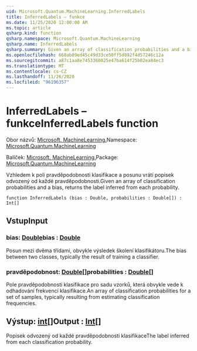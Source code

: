 ```yaml
---
uid: Microsoft.Quantum.MachineLearning.InferredLabels
title: InferredLabels – funkce
ms.date: 11/25/2020 12:00:00 AM
ms.topic: article
qsharp.kind: function
qsharp.namespace: Microsoft.Quantum.MachineLearning
qsharp.name: InferredLabels
qsharp.summary: Given an array of classification probabilities and a bias, returns the label inferred from each probability.
ms.openlocfilehash: 668ab89ed45c49d33ce50ff5d892f4d57246c12a
ms.sourcegitcommit: a87c1aa8e7453360025e47ba614f25b02ea84ec3
ms.translationtype: MT
ms.contentlocale: cs-CZ
ms.lasthandoff: 11/26/2020
ms.locfileid: "96196357"
---
```

# <a name="inferredlabels-function"></a><span data-ttu-id="87398-102">InferredLabels – funkce</span><span class="sxs-lookup"><span data-stu-id="87398-102">InferredLabels function</span></span>

<span data-ttu-id="87398-103">Obor názvů: [Microsoft. MachineLearning.](xref:Microsoft.Quantum.MachineLearning)</span><span class="sxs-lookup"><span data-stu-id="87398-103">Namespace: [Microsoft.Quantum.MachineLearning](xref:Microsoft.Quantum.MachineLearning)</span></span>

<span data-ttu-id="87398-104">Balíček: [Microsoft. MachineLearning.](https://nuget.org/packages/Microsoft.Quantum.MachineLearning)</span><span class="sxs-lookup"><span data-stu-id="87398-104">Package: [Microsoft.Quantum.MachineLearning](https://nuget.org/packages/Microsoft.Quantum.MachineLearning)</span></span>


<span data-ttu-id="87398-105">Vzhledem k poli pravděpodobnosti klasifikace a posunu vrátí popisek odvozený od každé pravděpodobnosti.</span><span class="sxs-lookup"><span data-stu-id="87398-105">Given an array of classification probabilities and a bias, returns the label inferred from each probability.</span></span>

```qsharp
function InferredLabels (bias : Double, probabilities : Double[]) : Int[]
```


## <a name="input"></a><span data-ttu-id="87398-106">Vstup</span><span class="sxs-lookup"><span data-stu-id="87398-106">Input</span></span>

### <a name="bias--double"></a><span data-ttu-id="87398-107">bias: [Double](xref:microsoft.quantum.lang-ref.double)</span><span class="sxs-lookup"><span data-stu-id="87398-107">bias : [Double](xref:microsoft.quantum.lang-ref.double)</span></span>

<span data-ttu-id="87398-108">Posun mezi dvěma třídami, obvykle výsledek školení klasifikátoru.</span><span class="sxs-lookup"><span data-stu-id="87398-108">The bias between two classes, typically the result of training a classifier.</span></span>


### <a name="probabilities--double"></a><span data-ttu-id="87398-109">pravděpodobnost: [Double](xref:microsoft.quantum.lang-ref.double)[]</span><span class="sxs-lookup"><span data-stu-id="87398-109">probabilities : [Double](xref:microsoft.quantum.lang-ref.double)[]</span></span>

<span data-ttu-id="87398-110">Pole pravděpodobnosti klasifikace pro sadu vzorků, která obvykle vede k odhadování frekvencí klasifikace.</span><span class="sxs-lookup"><span data-stu-id="87398-110">An array of classification probabilities for a set of samples, typically resulting from estimating classification frequencies.</span></span>



## <a name="output--int"></a><span data-ttu-id="87398-111">Výstup: [int](xref:microsoft.quantum.lang-ref.int)[]</span><span class="sxs-lookup"><span data-stu-id="87398-111">Output : [Int](xref:microsoft.quantum.lang-ref.int)[]</span></span>

<span data-ttu-id="87398-112">Popisek odvozený od každé pravděpodobnosti klasifikace</span><span class="sxs-lookup"><span data-stu-id="87398-112">The label inferred from each classification probability.</span></span>